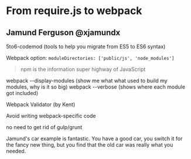 From require.js to webpack
==========================

## Jamund Ferguson @xjamundx

5to6-codemod (tools to help you migrate from ES5 to ES6 syntax)

Webpack option: `moduleDirectories: ['public/js', 'node_modules']`

> npm is the information super highway of JavaScript

webpack --display-modules (show me what what used to build my modules, why is it so big)
webpack --verbose (shows where each module got included)

Webpack Validator (by Kent)

Avoid writing webpack-specific code

no need to get rid of gulp/grunt

Jamund's car example is fantastic. You have a good car, you switch it for the fancy new thing,
but you find that the old car was really what you needed.
